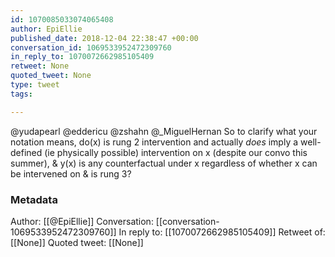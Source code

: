 ```yaml
---
id: 1070085033074065408
author: EpiEllie
published_date: 2018-12-04 22:38:47 +00:00
conversation_id: 1069533952472309760
in_reply_to: 1070072662985105409
retweet: None
quoted_tweet: None
type: tweet
tags:

---
```


@yudapearl @eddericu @zshahn @_MiguelHernan So to clarify what your notation means, do(x) is rung 2 intervention and actually *does* imply a well-defined (ie physically possible) intervention on x (despite our convo this summer), &amp; y(x) is any counterfactual under x regardless of whether x can be intervened on &amp; is rung 3?

### Metadata

Author: [[@EpiEllie]]
Conversation: [[conversation-1069533952472309760]]
In reply to: [[1070072662985105409]]
Retweet of: [[None]]
Quoted tweet: [[None]]
